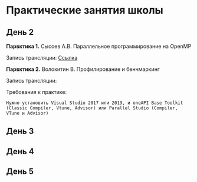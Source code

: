 # Практические занятия школы

## День 2

__Парвктика 1.__ Сысоев А.В. Параллельное программирование на OpenMP

  Запись трансляции: [Cсылка](http://cloud.unn.ru/s/b7rQfRHSysoYzf6)

 __Парвктика 2.__ Волокитин В. Профилирование и бенчмаркинг

  Запись трансляции:

  Требования к практике:    

    Нужно установить Visual Studio 2017 или 2019, и oneAPI Base Toolkit (Classic Compiler, Vtune, Advisor) или Parallel Studio (Compiler, VTune и Advisor)

## День 3

## День 4

## День 5
